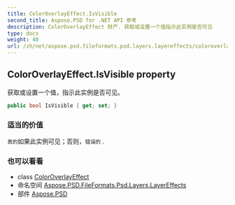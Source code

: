 ```yaml
---
title: ColorOverlayEffect.IsVisible
second_title: Aspose.PSD for .NET API 参考
description: ColorOverlayEffect 财产. 获取或设置一个值指示此实例是否可见
type: docs
weight: 40
url: /zh/net/aspose.psd.fileformats.psd.layers.layereffects/coloroverlayeffect/isvisible/
---
```

## ColorOverlayEffect.IsVisible property

获取或设置一个值，指示此实例是否可见。

```csharp
public bool IsVisible { get; set; }
```

### 适当的价值

`真的`如果此实例可见；否则，`错误的` .

### 也可以看看

* class [ColorOverlayEffect](../)
* 命名空间 [Aspose.PSD.FileFormats.Psd.Layers.LayerEffects](../../coloroverlayeffect/)
* 部件 [Aspose.PSD](../../../)


